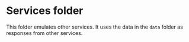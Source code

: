 # Services folder

This folder emulates other services.
It uses the data in the `data` folder as responses from other services.
